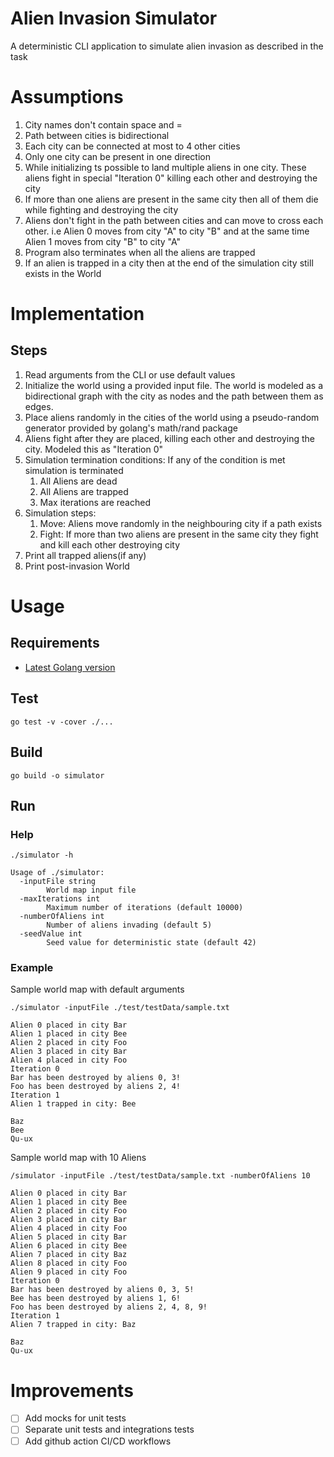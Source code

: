 # Alien Invasion Simulator

A deterministic CLI application to simulate alien invasion as described in the task

# Assumptions

1. City names don't contain space and =
2. Path between cities is bidirectional
3. Each city can be connected at most to 4 other cities 
4. Only one city can be present in one direction
5. While initializing ts possible to land multiple aliens in one city. These aliens fight in special "Iteration 0" killing each other and destroying the city
6. If more than one aliens are present in the same city then all of them die while fighting and destroying the city
7. Aliens don't fight in the path between cities and can move to cross each other. i.e Alien 0 moves from city "A" to city "B" and at the same time Alien 1 moves from city "B" to city "A"
8. Program also terminates when all the aliens are trapped
9. If an alien is trapped in a city then at the end of the simulation city still exists in the World

# Implementation

## Steps 

1. Read arguments from the CLI or use default values
2. Initialize the world using a provided input file. The world is modeled as a bidirectional graph with the city as nodes and the path between them as edges.
3. Place aliens randomly in the cities of the world using a pseudo-random generator provided by golang's math/rand package
4. Aliens fight after they are placed, killing each other and destroying the city. Modeled this as "Iteration 0"
5. Simulation termination conditions: If any of the condition is met simulation is terminated
    1. All Aliens are dead
    2. All Aliens are trapped
    3. Max iterations are reached
6. Simulation steps:
    1. Move: Aliens move randomly in the neighbouring city if a path exists
    2. Fight: If more than two aliens are present in the same city they fight and kill each other destroying city
7. Print all trapped aliens(if any)
8. Print post-invasion World  

# Usage

## Requirements
- [Latest Golang version](https://go.dev/doc/install)

## Test
```go test -v -cover ./...```

## Build
```go build -o simulator```

## Run

### Help
```./simulator -h```

```
Usage of ./simulator:
  -inputFile string
        World map input file
  -maxIterations int
        Maximum number of iterations (default 10000)
  -numberOfAliens int
        Number of aliens invading (default 5)
  -seedValue int
        Seed value for deterministic state (default 42)
```

### Example

Sample world map with default arguments

```./simulator -inputFile ./test/testData/sample.txt```

```
Alien 0 placed in city Bar
Alien 1 placed in city Bee
Alien 2 placed in city Foo
Alien 3 placed in city Bar
Alien 4 placed in city Foo
Iteration 0
Bar has been destroyed by aliens 0, 3!
Foo has been destroyed by aliens 2, 4!
Iteration 1
Alien 1 trapped in city: Bee

Baz
Bee
Qu-ux
```

Sample world map with 10 Aliens

```/simulator -inputFile ./test/testData/sample.txt -numberOfAliens 10```

```
Alien 0 placed in city Bar
Alien 1 placed in city Bee
Alien 2 placed in city Foo
Alien 3 placed in city Bar
Alien 4 placed in city Foo
Alien 5 placed in city Bar
Alien 6 placed in city Bee
Alien 7 placed in city Baz
Alien 8 placed in city Foo
Alien 9 placed in city Foo
Iteration 0
Bar has been destroyed by aliens 0, 3, 5!
Bee has been destroyed by aliens 1, 6!
Foo has been destroyed by aliens 2, 4, 8, 9!
Iteration 1
Alien 7 trapped in city: Baz

Baz
Qu-ux
```

# Improvements
- [ ] Add mocks for unit tests
- [ ] Separate unit tests and integrations tests
- [ ] Add github action CI/CD workflows